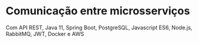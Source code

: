 # Comunicação entre microsserviços

Com API REST, Java 11, Spring Boot, PostgreSQL, Javascript ES6, Node.js, RabbitMQ, JWT, Docker e AWS
